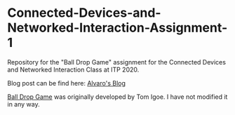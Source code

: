 # Connected-Devices-and-Networked-Interaction-Assignment-1
Repository for the "Ball Drop Game" assignment for the Connected Devices and Networked Interaction Class at ITP 2020.

Blog post can be find here: [Alvaro's Blog](http://alvarolacouture.com/nyu-itp/phys-comp/assignment-1-ball-drop-game/)

[Ball Drop Game](http://tigoe.github.io/BallDropGame/) was originally developed by Tom Igoe. I have not modified it in any way. 
